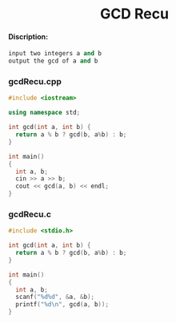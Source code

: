 <center><h1>GCD Recu</h1></center>

#### Discription:
```cpp
input two integers a and b
output the gcd of a and b
```

### gcdRecu.cpp
```cpp
#include <iostream>

using namespace std;

int gcd(int a, int b) {
  return a % b ? gcd(b, a%b) : b;
}

int main()
{
  int a, b;
  cin >> a >> b;
  cout << gcd(a, b) << endl;
}
```

### gcdRecu.c
```c
#include <stdio.h>

int gcd(int a, int b) {
  return a % b ? gcd(b, a%b) : b;
}

int main()
{
  int a, b;
  scanf("%d%d", &a, &b);
  printf("%d\n", gcd(a, b));
}
```
